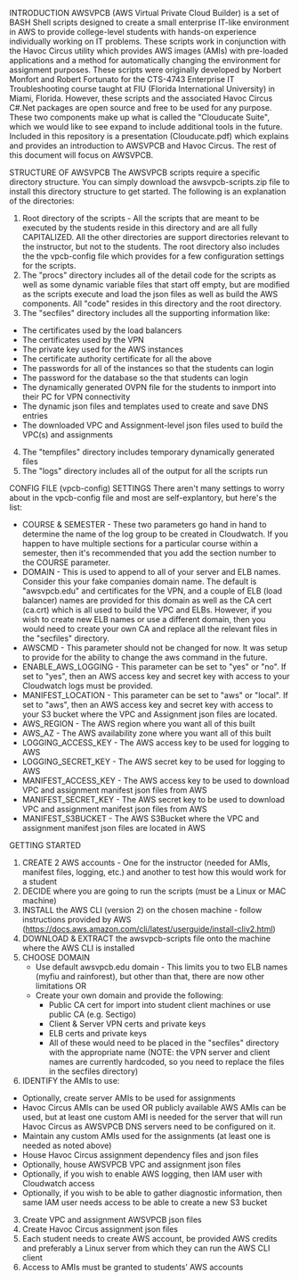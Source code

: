 INTRODUCTION
AWSVPCB (AWS Virtual Private Cloud Builder) is a set of BASH Shell scripts designed to create a small enterprise IT-like environment in AWS to provide college-level students with hands-on experience individually working on IT problems. These scripts work in conjunction with the Havoc Circus utility which provides AWS images (AMIs) with pre-loaded applications and a method for automatically changing the environment for assignment purposes. These scripts were originally developed by Norbert Monfort and Robert Fortunato for the CTS-4743 Enterprise IT Troubleshooting course taught at FIU (Florida International University) in Miami, Florida.  However, these scripts and the associated Havoc Circus C#.Net packages are open source and free to be used for any purpose. These two components make up what is called the "Clouducate Suite", which we would like to see expand to include additional tools in the future. Included in this repository is a presentation (Clouducate.pdf) which explains and provides an introduction to AWSVPCB and Havoc Circus.  The rest of this document will focus on AWSVPCB.

STRUCTURE OF AWSVPCB
The AWSVPCB scripts require a specific directory structure. You can simply download the awsvpcb-scripts.zip file to install this directory structure to get started. The following is an explanation of the directories:
1) Root directory of the scripts - All the scripts that are meant to be executed by the students reside in this directory and are all fully CAPITALIZED. All the other directories are support directories relevant to the instructor, but not to the students. The root directory also includes the the vpcb-config file which provides for a few configuration settings for the scripts.
2) The "procs" directory includes all of the detail code for the scripts as well as some dynamic variable files that start off empty, but are modified as the scripts execute and load the json files as well as build the AWS components.  All "code" resides in this directory and the root directory.
3) The "secfiles" directory includes all the supporting information like:
  - The certificates used by the load balancers
  - The certificates used by the VPN
  - The private key used for the AWS instances
  - The certificate authority certificate for all the above
  - The passwords for all of the instances so that the students can login
  - The password for the database so the that students can login
  - The dynamically generated OVPN file for the students to inmport into their PC for VPN connectivity
  - The dynamic json files and templates used to create and save DNS entries
  - The downloaded VPC and Assignment-level json files used to build the VPC(s) and assignments
 4) The "tempfiles" directory includes temporary dynamically generated files
 5) The "logs" directory includes all of the output for all the scripts run 
 
CONFIG FILE (vpcb-config) SETTINGS
There aren't many settings to worry about in the vpcb-config file and most are self-explantory, but here's the list:
  - COURSE & SEMESTER - These two parameters go hand in hand to determine the name of the log group to be created in Cloudwatch.  If you happen to have multiple sections for a particular course within a semester, then it's recommended that you add the section number to the COURSE parameter.  
  - DOMAIN - This is used to append to all of your server and ELB names.  Consider this your fake companies domain name.  The default is "awsvpcb.edu" and certificates for the VPN, and a couple of ELB (load balancer) names are provided for this domain as well as the CA cert (ca.crt) which is all used to build the VPC and ELBs. However, if you wish to create new ELB names or use a different domain, then you would need to create your own CA and replace all the relevant files in the "secfiles" directory. 
  - AWSCMD - This parameter should not be changed for now.  It was setup to provide for the ability to change the aws command in the future.
  - ENABLE_AWS_LOGGING - This parameter can be set to  "yes" or "no".  If set to "yes", then an AWS access key and secret key with access to your Cloudwatch logs must be provided.
  - MANIFEST_LOCATION - This parameter can be set to "aws" or "local".  If set to "aws", then an AWS access key and secret key with access to your S3 bucket where the VPC and Assignment json files are located.
  - AWS_REGION - The AWS region where you want all of this built
  - AWS_AZ - The AWS availability zone where you want all of this built
  - LOGGING_ACCESS_KEY - The AWS access key to be used for logging to AWS
  - LOGGING_SECRET_KEY - The AWS secret key to be used for logging to AWS
  - MANIFEST_ACCESS_KEY - The AWS access key to be used to download VPC and assignment manifest json files from AWS
  - MANIFEST_SECRET_KEY - The AWS secret key to be used to download VPC and assignment manifest json files from AWS
  - MANIFEST_S3BUCKET - The AWS S3Bucket where the VPC and assignment manifest json files are located in AWS
  
GETTING STARTED
1) CREATE 2 AWS accounts - One for the instructor (needed for AMIs, manifest files, logging, etc.) and another to test how this would work for a student 
2) DECIDE where you are going to run the scripts (must be a Linux or MAC machine)
3) INSTALL the AWS CLI (version 2) on the chosen machine - follow instructions provided by AWS (https://docs.aws.amazon.com/cli/latest/userguide/install-cliv2.html)
4) DOWNLOAD & EXTRACT the awsvpcb-scripts file onto the machine where the AWS CLI is installed 
5) CHOOSE DOMAIN 
   - Use default awsvpcb.edu domain - This limits you to two ELB names (myfiu and rainforest), but other than that, there are now other limitations
   OR
   - Create your own domain and provide the following:
      - Public CA cert for import into student client machines or use public CA (e.g. Sectigo)
      - Client & Server VPN certs and private keys
      - ELB certs and private keys
      - All of these would need to be placed in the "secfiles" directory with the appropriate name (NOTE: the VPN server and client names are currently hardcoded, so you need to replace the files in the secfiles directory)
6) IDENTIFY the AMIs to use:
  - Optionally, create server AMIs to be used for assignments 
  - Havoc Circus AMIs can be used OR publicly available AWS AMIs can be used, but at least one custom AMI is needed for the server that will run Havoc Circus as AWSVPCB DNS servers need to be configured on it. 
  - Maintain any custom AMIs used for the assignments (at least one is needed as noted above)
  - House Havoc Circus assignment dependency files and json files
  - Optionally, house AWSVPCB VPC and assignment json files
  - Optionally, if you wish to enable AWS logging, then IAM user with Cloudwatch access
  - Optionally, if you wish to be able to gather diagnostic information, then same IAM user needs access to be able to create a new S3 bucket 
3) Create VPC and assignment AWSVPCB json files
4) Create Havoc Circus assignment json files
5) Each student needs to create AWS account, be provided AWS credits and preferably a Linux server from which they can run the AWS CLI client
6) Access to AMIs must be granted to students’ AWS accounts

